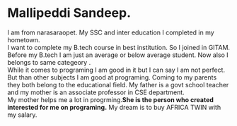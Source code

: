 # Mallipeddi Sandeep. 
I am from narasaraopet. My SSC and inter education I completed in my hometown.  
I want to complete my B.tech course in best institution. So I joined in GITAM.   
Before my B.tech I am just an average or below average student. Now also I belongs to same categeory .  
While it comes to programing I am good in it but I can say I am not perfect. But than other subjects I am good at programing.
Coming to my parents they both belong to the educational field. My father is a govt school teacher and my mother is an associate professor in CSE department.  
My mother helps me a lot in progrming.**She is the person who created interested for me on programing.** 
My dream is to buy AFRICA TWIN with my salary.      
